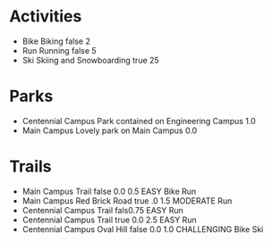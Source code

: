 # Activities

*	Bike	Biking	false	2
*	Run	Running	false	5
*	Ski	Skiing and Snowboarding	true	25

# Parks

*	Centennial Campus	Park contained on Engineering Campus	1.0
*	Main Campus	Lovely park on Main Campus	0.0

# Trails

*	Main Campus	Trail	false	0.0	0.5	EASY	Bike	Run
*	Main Campus	Red Brick Road	true	.0	1.5	MODERATE	Run
*	Centennial Campus	Trail	fals0.75	EASY	Run
*	Centennial Campus	Trail	true	0.0	2.5	EASY	Run
*	Centennial Campus	Oval Hill	false	0.0	1.0	CHALLENGING	Bike	Ski
